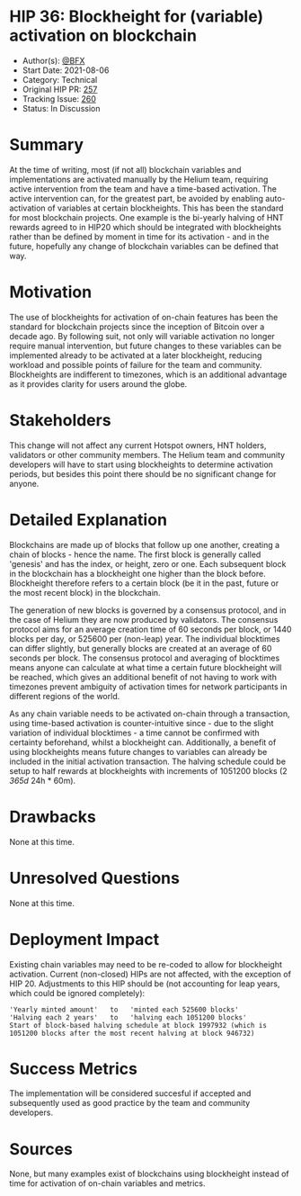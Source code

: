 # HIP 36: Blockheight for (variable) activation on blockchain

- Author(s): [@BFX](http://github.com/Bx64/)
- Start Date: 2021-08-06
- Category: Technical
- Original HIP PR: [257](https://github.com/helium/HIP/pull/257)
- Tracking Issue: [260](https://github.com/helium/HIP/issues/260)
- Status: In Discussion

# Summary

At the time of writing, most (if not all) blockchain variables and implementations are activated manually by the Helium team, requiring active intervention from the team and have a time-based activation. The active intervention can, for the greatest part, be avoided by enabling auto-activation of variables at certain blockheights. This has been the standard for most blockchain projects. One example is the bi-yearly halving of HNT rewards agreed to in HIP20 which should be integrated with blockheights rather than be defined by moment in time for its activation - and in the future, hopefully any change of blockchain variables can be defined that way.

# Motivation

The use of blockheights for activation of on-chain features has been the standard for blockchain projects since the inception of Bitcoin over a decade ago. By following suit, not only will variable activation no longer require manual intervention, but future changes to these variables can be implemented already to be activated at a later blockheight, reducing workload and possible points of failure for the team and community. Blockheights are indifferent to timezones, which is an additional advantage as it provides clarity for users around the globe.

# Stakeholders

This change will not affect any current Hotspot owners, HNT holders, validators or other community members. The Helium team and community developers will have to start using blockheights to determine activation periods, but besides this point there should be no significant change for anyone.

# Detailed Explanation

Blockchains are made up of blocks that follow up one another, creating a chain of blocks - hence the name. The first block is generally called 'genesis' and has the index, or height, zero or one. Each subsequent block in the blockchain has a blockheight one higher than the block before. Blockheight therefore refers to a certain block (be it in the past, future or the most recent block) in the blockchain.

The generation of new blocks is governed by a consensus protocol, and in the case of Helium they are now produced by validators. The consensus protocol aims for an average creation time of 60 seconds per block, or 1440 blocks per day, or 525600 per (non-leap) year. The individual blocktimes can differ slightly, but generally blocks are created at an average of 60 seconds per block. The consensus protocol and averaging of blocktimes means anyone can calculate at what time a certain future blockheight will be reached, which gives an additional benefit of not having to work with timezones prevent ambiguity of activation times for network participants in different regions of the world.

As any chain variable needs to be activated on-chain through a transaction, using time-based activation is counter-intuitive since - due to the slight variation of individual blocktimes - a time cannot be confirmed with certainty beforehand, whilst a blockheight can. Additionally, a benefit of using blockheights means future changes to variables can already be included in the initial activation transaction. The halving schedule could be setup to half rewards at blockheights with increments of 1051200 blocks (2 _365d_ 24h \* 60m).

# Drawbacks

None at this time.

# Unresolved Questions

None at this time.

# Deployment Impact

Existing chain variables may need to be re-coded to allow for blockheight activation. Current (non-closed) HIPs are not affected, with the exception of HIP 20. Adjustments to this HIP should be (not accounting for leap years, which could be ignored completely):

```
'Yearly minted amount'   to   'minted each 525600 blocks'
'Halving each 2 years'   to   'halving each 1051200 blocks'
Start of block-based halving schedule at block 1997932 (which is 1051200 blocks after the most recent halving at block 946732)
```

# Success Metrics

The implementation will be considered succesful if accepted and subsequently used as good practice by the team and community developers.

# Sources

None, but many examples exist of blockchains using blockheight instead of time for activation of on-chain variables and metrics.
